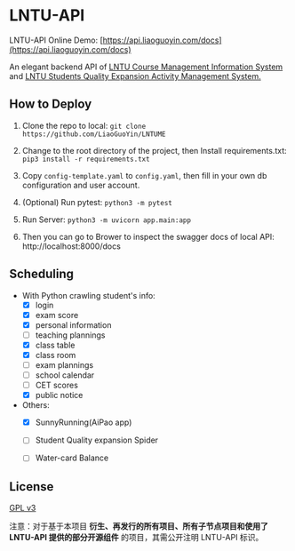 # LNTU-API
LNTU-API Online Demo: [https://api.liaoguoyin.com/docs](https://api.liaoguoyin.com/docs)



An elegant backend API of [LNTU Course Management Information System](http://202.199.224.119:8080/eams/loginExt.action) and [LNTU Students Quality Expansion Activity Management System.](http://202.199.224.19:8080/)




## How to Deploy

1. Clone the repo to local: `git clone https://github.com/LiaoGuoYin/LNTUME`

2. Change to the root directory of the project, then Install requirements.txt: `pip3 install -r requirements.txt`

3. Copy `config-template.yaml` to `config.yaml`, then fill in your own db configuration and user account.

4. (Optional) Run pytest: `python3 -m pytest`

5. Run Server: `python3 -m uvicorn app.main:app`

6. Then you can go to Brower to inspect the swagger docs of local API: http://localhost:8000/docs

   


## Scheduling
- With Python crawling student's info:
    - [x] login
    - [x] exam score
    - [x] personal information
    - [ ] teaching plannings
    - [x] class table
    - [x] class room
    - [ ] exam plannings
    - [ ] school calendar
    - [ ] CET scores
    - [x] public notice

- Others:
    - [x] SunnyRunning(AiPao app)
    - [ ] Student Quality expansion Spider
    - [ ] Water-card Balance
    
      
    
## License
[GPL v3](LICENSE)

注意：对于基于本项目 **衍生、再发行的所有项目、所有子节点项目和使用了 LNTU-API 提供的部分开源组件**  的项目，其需公开注明 LNTU-API 标识。